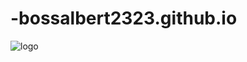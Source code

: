 # -bossalbert2323.github.io
![logo](https://github.com/bossalbert2323/-bossalbert2323.github.io/assets/165904146/a37a0fd2-b792-4395-9dba-e7ba0d8ea095)
